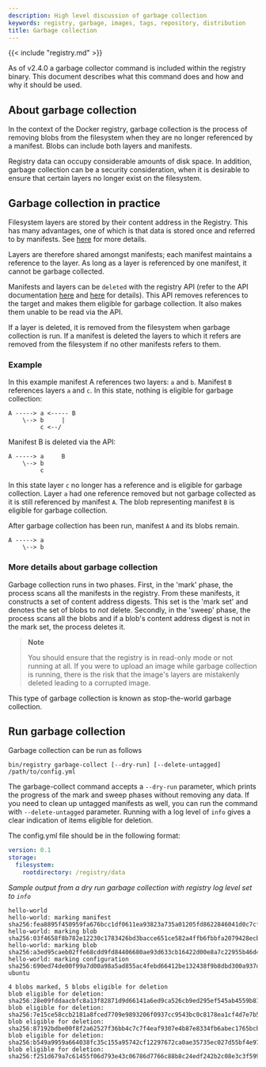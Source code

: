 ```yaml
---
description: High level discussion of garbage collection
keywords: registry, garbage, images, tags, repository, distribution
title: Garbage collection
---
```


{{< include "registry.md" >}}

As of v2.4.0 a garbage collector command is included within the registry binary.
This document describes what this command does and how and why it should be used.

## About garbage collection

In the context of the Docker registry, garbage collection is the process of
removing blobs from the filesystem when they are no longer referenced by a
manifest. Blobs can include both layers and manifests.

Registry data can occupy considerable amounts of disk space. In addition,
garbage collection can be a security consideration, when it is desirable to ensure
that certain layers no longer exist on the filesystem.

## Garbage collection in practice

Filesystem layers are stored by their content address in the Registry. This
has many advantages, one of which is that data is stored once and referred to by manifests.
See [here](compatibility.md#content-addressable-storage-cas) for more details.

Layers are therefore shared amongst manifests; each manifest maintains a reference
to the layer. As long as a layer is referenced by one manifest, it cannot be garbage
collected.

Manifests and layers can be `deleted` with the registry API (refer to the API
documentation [here](spec/api.md#deleting-a-layer) and
[here](spec/api.md#deleting-an-image) for details). This API removes references
to the target and makes them eligible for garbage collection. It also makes them
unable to be read via the API.

If a layer is deleted, it is removed from the filesystem when garbage collection
is run. If a manifest is deleted the layers to which it refers are removed from
the filesystem if no other manifests refers to them.


### Example

In this example manifest A references two layers: `a` and `b`. Manifest `B` references
layers `a` and `c`. In this state, nothing is eligible for garbage collection:

```
A -----> a <----- B
    \--> b     |
         c <--/
```

Manifest B is deleted via the API:

```
A -----> a     B
    \--> b
         c
```

In this state layer `c` no longer has a reference and is eligible for garbage
collection. Layer `a` had one reference removed but not garbage
collected as it is still referenced by manifest `A`. The blob representing
manifest `B` is eligible for garbage collection.

After garbage collection has been run, manifest `A` and its blobs remain.

```
A -----> a
    \--> b
```


### More details about garbage collection

Garbage collection runs in two phases. First, in the 'mark' phase, the process
scans all the manifests in the registry. From these manifests, it constructs a
set of content address digests. This set is the 'mark set' and denotes the set
of blobs to *not* delete. Secondly, in the 'sweep' phase, the process scans all
the blobs and if a blob's content address digest is not in the mark set, the
process deletes it.


> **Note**
>
> You should ensure that the registry is in read-only mode or not running at
> all. If you were to upload an image while garbage collection is running, there
> is the risk that the image's layers are mistakenly deleted leading to a
> corrupted image.

This type of garbage collection is known as stop-the-world garbage collection.

## Run garbage collection

Garbage collection can be run as follows

`bin/registry garbage-collect [--dry-run] [--delete-untagged] /path/to/config.yml`

The garbage-collect command accepts a `--dry-run` parameter, which prints the progress
of the mark and sweep phases without removing any data. If you need to clean up untagged manifests as well, you can run the command with `--delete-untagged` parameter. Running with a log level of `info`
gives a clear indication of items eligible for deletion.

The config.yml file should be in the following format:

```yaml
version: 0.1
storage:
  filesystem:
    rootdirectory: /registry/data
```

_Sample output from a dry run garbage collection with registry log level set to `info`_

```
hello-world
hello-world: marking manifest sha256:fea8895f450959fa676bcc1df0611ea93823a735a01205fd8622846041d0c7cf
hello-world: marking blob sha256:03f4658f8b782e12230c1783426bd3bacce651ce582a4ffb6fbbfa2079428ecb
hello-world: marking blob sha256:a3ed95caeb02ffe68cdd9fd84406680ae93d633cb16422d00e8a7c22955b46d4
hello-world: marking configuration sha256:690ed74de00f99a7d00a98a5ad855ac4febd66412be132438f9b8dbd300a937d
ubuntu

4 blobs marked, 5 blobs eligible for deletion
blob eligible for deletion: sha256:28e09fddaacbfc8a13f82871d9d66141a6ed9ca526cb9ed295ef545ab4559b81
blob eligible for deletion: sha256:7e15ce58ccb2181a8fced7709e9893206f0937cc9543bc0c8178ea1cf4d7e7b5
blob eligible for deletion: sha256:87192bdbe00f8f2a62527f36bb4c7c7f4eaf9307e4b87e8334fb6abec1765bcb
blob eligible for deletion: sha256:b549a9959a664038fc35c155a95742cf12297672ca0ae35735ec027d55bf4e97
blob eligible for deletion: sha256:f251d679a7c61455f06d793e43c06786d7766c88b8c24edf242b2c08e3c3f599
```